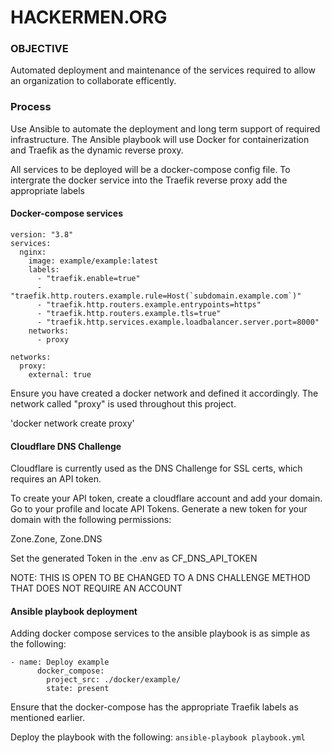 # HACKERMEN.ORG

### OBJECTIVE
Automated deployment and maintenance of the services required to allow an organization to collaborate efficently.


### Process

Use Ansible to automate the deployment and long term support of required infrastructure. The Ansible playbook will use Docker for containerization and Traefik as the dynamic reverse proxy.

All services to be deployed will be a docker-compose config file. To intergrate the docker service into the Traefik reverse proxy add the appropriate labels


#### Docker-compose services
```
version: "3.8"
services:
  nginx:
    image: example/example:latest
    labels:
      - "traefik.enable=true"
      - "traefik.http.routers.example.rule=Host(`subdomain.example.com`)"
      - "traefik.http.routers.example.entrypoints=https"
      - "traefik.http.routers.example.tls=true"
      - "traefik.http.services.example.loadbalancer.server.port=8000"
    networks:
      - proxy

networks:
  proxy:
    external: true
```

Ensure you have created a docker network and defined it accordingly. The network called "proxy" is used throughout this project.

'docker network create proxy'

#### Cloudflare DNS Challenge
Cloudflare is currently used as the DNS Challenge for SSL certs, which requires an API token.

To create your API token, create a cloudflare account and add your domain. Go to your profile and locate API Tokens. Generate a new token for your domain with the following permissions:

Zone.Zone, Zone.DNS

Set the generated Token in the .env as CF_DNS_API_TOKEN

NOTE: THIS IS OPEN TO BE CHANGED TO A DNS CHALLENGE METHOD THAT DOES NOT REQUIRE AN ACCOUNT

#### Ansible playbook deployment

Adding docker compose services to the ansible playbook is as simple as the following:

```
- name: Deploy example
      docker_compose:
        project_src: ./docker/example/
        state: present
```

Ensure that the docker-compose has the appropriate Traefik labels as mentioned earlier.

Deploy the playbook with the following:
`ansible-playbook playbook.yml`


